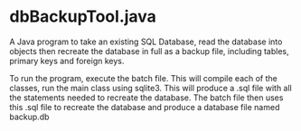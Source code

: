 # dbBackupTool.java
A Java program to take an existing SQL Database, read the database into objects then recreate the database in full as a backup file, including tables, primary keys and foreign keys.

To run the program, execute the batch file. This will compile each of the classes, run the main class using sqlite3. This will produce a .sql file with all the statements needed to recreate the database.
The batch file then uses this .sql file to recreate the database and produce a database file named backup.db
